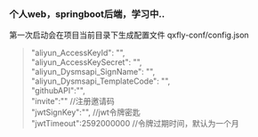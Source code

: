 ### 个人web，springboot后端，学习中..

第一次启动会在项目当前目录下生成配置文件 qxfly-conf/config.json
>  "aliyun_AccessKeyId": "",</br>
  "aliyun_AccessKeySecret": "",</br>
  "aliyun_Dysmsapi_SignName": "",</br>
  "aliyun_Dysmsapi_TemplateCode": "",</br>
 "githubAPI":"", </br>
"invite":"" //注册邀请码</br>
"jwtSignKey":"", //jwt令牌密匙</br>
"jwtTimeout":2592000000 //令牌过期时间，默认为一个月
